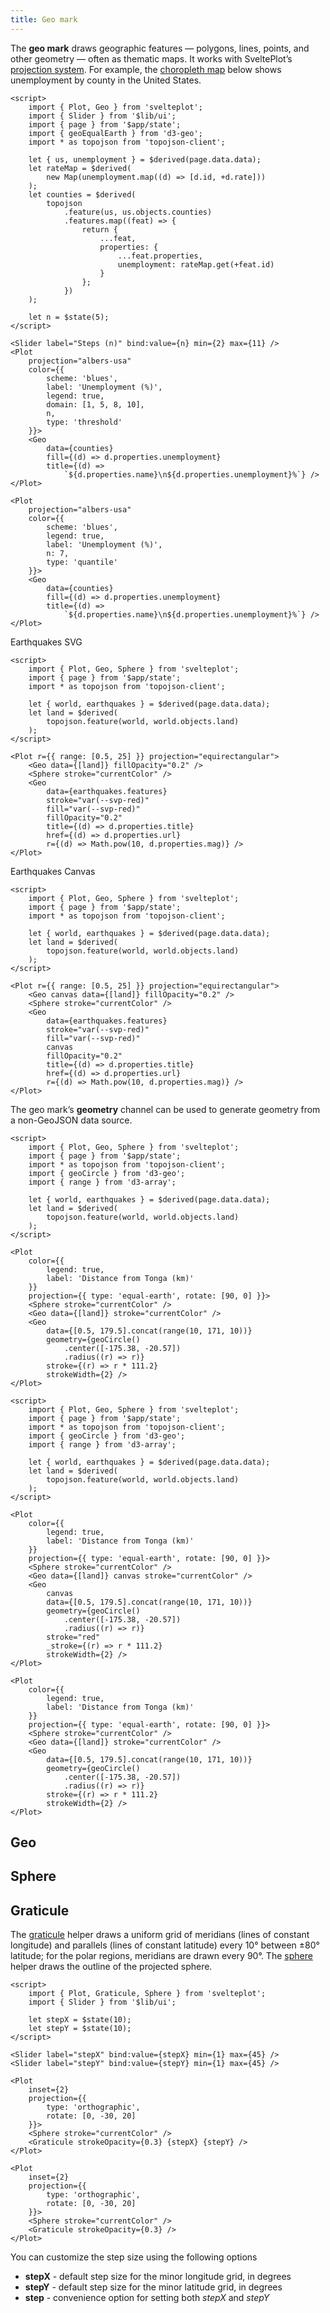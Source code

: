 ```yaml
---
title: Geo mark
---
```


The **geo mark** draws geographic features — polygons, lines, points, and other geometry — often as thematic maps. It works with SveltePlot’s [projection system](/features/projections). For example, the [choropleth map](https://en.wikipedia.org/wiki/Choropleth_map) below shows unemployment by county in the United States.

```svelte live
<script>
    import { Plot, Geo } from 'svelteplot';
    import { Slider } from '$lib/ui';
    import { page } from '$app/state';
    import { geoEqualEarth } from 'd3-geo';
    import * as topojson from 'topojson-client';

    let { us, unemployment } = $derived(page.data.data);
    let rateMap = $derived(
        new Map(unemployment.map((d) => [d.id, +d.rate]))
    );
    let counties = $derived(
        topojson
            .feature(us, us.objects.counties)
            .features.map((feat) => {
                return {
                    ...feat,
                    properties: {
                        ...feat.properties,
                        unemployment: rateMap.get(+feat.id)
                    }
                };
            })
    );

    let n = $state(5);
</script>

<Slider label="Steps (n)" bind:value={n} min={2} max={11} />
<Plot
    projection="albers-usa"
    color={{
        scheme: 'blues',
        label: 'Unemployment (%)',
        legend: true,
        domain: [1, 5, 8, 10],
        n,
        type: 'threshold'
    }}>
    <Geo
        data={counties}
        fill={(d) => d.properties.unemployment}
        title={(d) =>
            `${d.properties.name}\n${d.properties.unemployment}%`} />
</Plot>
```

```svelte
<Plot
    projection="albers-usa"
    color={{
        scheme: 'blues',
        legend: true,
        label: 'Unemployment (%)',
        n: 7,
        type: 'quantile'
    }}>
    <Geo
        data={counties}
        fill={(d) => d.properties.unemployment}
        title={(d) =>
            `${d.properties.name}\n${d.properties.unemployment}%`} />
</Plot>
```

Earthquakes SVG

```svelte live
<script>
    import { Plot, Geo, Sphere } from 'svelteplot';
    import { page } from '$app/state';
    import * as topojson from 'topojson-client';

    let { world, earthquakes } = $derived(page.data.data);
    let land = $derived(
        topojson.feature(world, world.objects.land)
    );
</script>

<Plot r={{ range: [0.5, 25] }} projection="equirectangular">
    <Geo data={[land]} fillOpacity="0.2" />
    <Sphere stroke="currentColor" />
    <Geo
        data={earthquakes.features}
        stroke="var(--svp-red)"
        fill="var(--svp-red)"
        fillOpacity="0.2"
        title={(d) => d.properties.title}
        href={(d) => d.properties.url}
        r={(d) => Math.pow(10, d.properties.mag)} />
</Plot>
```

Earthquakes Canvas

```svelte live
<script>
    import { Plot, Geo, Sphere } from 'svelteplot';
    import { page } from '$app/state';
    import * as topojson from 'topojson-client';

    let { world, earthquakes } = $derived(page.data.data);
    let land = $derived(
        topojson.feature(world, world.objects.land)
    );
</script>

<Plot r={{ range: [0.5, 25] }} projection="equirectangular">
    <Geo canvas data={[land]} fillOpacity="0.2" />
    <Sphere stroke="currentColor" />
    <Geo
        data={earthquakes.features}
        stroke="var(--svp-red)"
        fill="var(--svp-red)"
        canvas
        fillOpacity="0.2"
        title={(d) => d.properties.title}
        href={(d) => d.properties.url}
        r={(d) => Math.pow(10, d.properties.mag)} />
</Plot>
```

The geo mark’s **geometry** channel can be used to generate geometry from a non-GeoJSON data source.

```svelte live
<script>
    import { Plot, Geo, Sphere } from 'svelteplot';
    import { page } from '$app/state';
    import * as topojson from 'topojson-client';
    import { geoCircle } from 'd3-geo';
    import { range } from 'd3-array';

    let { world, earthquakes } = $derived(page.data.data);
    let land = $derived(
        topojson.feature(world, world.objects.land)
    );
</script>

<Plot
    color={{
        legend: true,
        label: 'Distance from Tonga (km)'
    }}
    projection={{ type: 'equal-earth', rotate: [90, 0] }}>
    <Sphere stroke="currentColor" />
    <Geo data={[land]} stroke="currentColor" />
    <Geo
        data={[0.5, 179.5].concat(range(10, 171, 10))}
        geometry={geoCircle()
            .center([-175.38, -20.57])
            .radius((r) => r)}
        stroke={(r) => r * 111.2}
        strokeWidth={2} />
</Plot>
```

```svelte live
<script>
    import { Plot, Geo, Sphere } from 'svelteplot';
    import { page } from '$app/state';
    import * as topojson from 'topojson-client';
    import { geoCircle } from 'd3-geo';
    import { range } from 'd3-array';

    let { world, earthquakes } = $derived(page.data.data);
    let land = $derived(
        topojson.feature(world, world.objects.land)
    );
</script>

<Plot
    color={{
        legend: true,
        label: 'Distance from Tonga (km)'
    }}
    projection={{ type: 'equal-earth', rotate: [90, 0] }}>
    <Sphere stroke="currentColor" />
    <Geo data={[land]} canvas stroke="currentColor" />
    <Geo
        canvas
        data={[0.5, 179.5].concat(range(10, 171, 10))}
        geometry={geoCircle()
            .center([-175.38, -20.57])
            .radius((r) => r)}
        stroke="red"
        _stroke={(r) => r * 111.2}
        strokeWidth={2} />
</Plot>
```

```svelte
<Plot
    color={{
        legend: true,
        label: 'Distance from Tonga (km)'
    }}
    projection={{ type: 'equal-earth', rotate: [90, 0] }}>
    <Sphere stroke="currentColor" />
    <Geo data={[land]} stroke="currentColor" />
    <Geo
        data={[0.5, 179.5].concat(range(10, 171, 10))}
        geometry={geoCircle()
            .center([-175.38, -20.57])
            .radius((r) => r)}
        stroke={(r) => r * 111.2}
        strokeWidth={2} />
</Plot>
```

## Geo

## Sphere

## Graticule

The [graticule](https://d3js.org/d3-geo/shape#geoGraticule) helper draws a uniform grid of meridians (lines of constant longitude) and parallels (lines of constant latitude) every 10° between ±80° latitude; for the polar regions, meridians are drawn every 90°. The [sphere](/marks/geo#Sphere) helper draws the outline of the projected sphere.

```svelte live
<script>
    import { Plot, Graticule, Sphere } from 'svelteplot';
    import { Slider } from '$lib/ui';

    let stepX = $state(10);
    let stepY = $state(10);
</script>

<Slider label="stepX" bind:value={stepX} min={1} max={45} />
<Slider label="stepY" bind:value={stepY} min={1} max={45} />

<Plot
    inset={2}
    projection={{
        type: 'orthographic',
        rotate: [0, -30, 20]
    }}>
    <Sphere stroke="currentColor" />
    <Graticule strokeOpacity={0.3} {stepX} {stepY} />
</Plot>
```

```svelte
<Plot
    inset={2}
    projection={{
        type: 'orthographic',
        rotate: [0, -30, 20]
    }}>
    <Sphere stroke="currentColor" />
    <Graticule strokeOpacity={0.3} />
</Plot>
```

You can customize the step size using the following options

- **stepX** - default step size for the minor longitude grid, in degrees
- **stepY** - default step size for the minor latitude grid, in degrees
- **step** - convenience option for setting both _stepX_ and _stepY_
